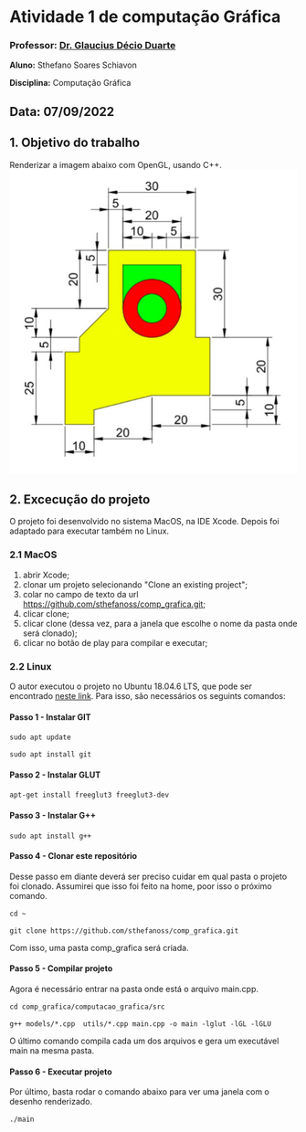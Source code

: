 # Atividade 1 de computação Gráfica

### **Professor:** [Dr. Glaucius Décio Duarte](http://www2.pelotas.ifsul.edu.br/glaucius/cg/index.html)

**Aluno:** Sthefano Soares Schiavon

**Disciplina:** Computação Gráfica

**Data:** 07/09/2022
---
## 1. Objetivo do trabalho

Renderizar a imagem abaixo com OpenGL, usando C++.
![figura do trabalho](figura.png)

## 2. Excecução do projeto

O projeto foi desenvolvido no sistema MacOS, na IDE Xcode. Depois foi adaptado para executar também no Linux.

### 2.1 MacOS
1. abrir Xcode;
2. clonar um projeto selecionando "Clone an existing project";
3. colar no campo de texto da url https://github.com/sthefanoss/comp_grafica.git;
4. clicar clone;
5. clicar clone (dessa vez, para a janela que escolhe o nome da pasta onde será clonado);
6. clicar no botão de play para compilar e executar;

### 2.2 Linux

O autor executou o projeto no Ubuntu 18.04.6 LTS, que pode ser encontrado [neste link](https://releases.ubuntu.com/18.04/). Para isso, são necessários os seguints comandos:

#### Passo 1 - Instalar GIT
```shell 
sudo apt update
```
```shell 
sudo apt install git
```

#### Passo 2 - Instalar GLUT
```shell
apt-get install freeglut3 freeglut3-dev
```

#### Passo 3 - Instalar G++
```shell
sudo apt install g++
```

#### Passo 4 - Clonar este repositório
Desse passo em diante deverá ser preciso cuidar em qual pasta o projeto foi clonado. Assumirei que isso foi feito na home, poor isso o próximo comando.
```shell
cd ~
```
```shell
git clone https://github.com/sthefanoss/comp_grafica.git
```
Com isso, uma pasta comp_grafica será criada.
#### Passo 5 - Compilar projeto
Agora é necessário entrar na pasta onde está o arquivo main.cpp.
```shell
cd comp_grafica/computacao_grafica/src
```
```shell
g++ models/*.cpp  utils/*.cpp main.cpp -o main -lglut -lGL -lGLU
```
O último comando compila cada um dos arquivos e gera um executável main na mesma pasta.
#### Passo 6 - Executar projeto
Por último, basta rodar o comando abaixo para ver uma janela com o desenho renderizado.
```shell
./main
```

